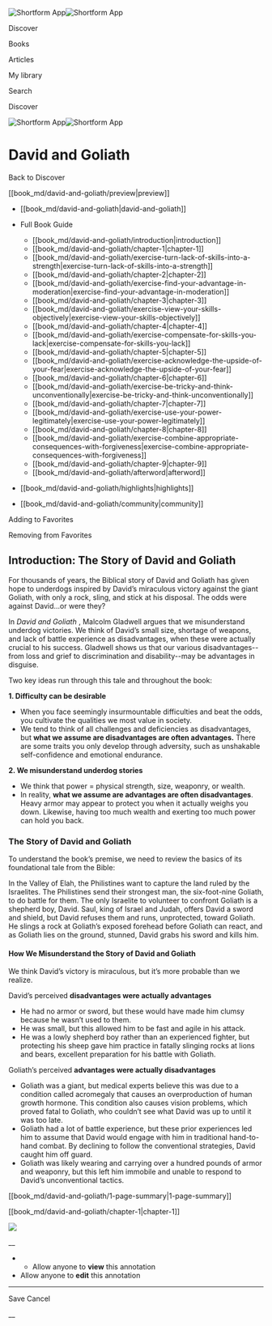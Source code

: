 ![Shortform App](/img/logo.36a2399e.svg)![Shortform App](/img/logo-dark.70c1b072.svg)

Discover

Books

Articles

My library

Search

Discover

![Shortform App](/img/logo.36a2399e.svg)![Shortform App](/img/logo-dark.70c1b072.svg)

# David and Goliath

Back to Discover

[[book_md/david-and-goliath/preview|preview]]

  * [[book_md/david-and-goliath|david-and-goliath]]
  * Full Book Guide

    * [[book_md/david-and-goliath/introduction|introduction]]
    * [[book_md/david-and-goliath/chapter-1|chapter-1]]
    * [[book_md/david-and-goliath/exercise-turn-lack-of-skills-into-a-strength|exercise-turn-lack-of-skills-into-a-strength]]
    * [[book_md/david-and-goliath/chapter-2|chapter-2]]
    * [[book_md/david-and-goliath/exercise-find-your-advantage-in-moderation|exercise-find-your-advantage-in-moderation]]
    * [[book_md/david-and-goliath/chapter-3|chapter-3]]
    * [[book_md/david-and-goliath/exercise-view-your-skills-objectively|exercise-view-your-skills-objectively]]
    * [[book_md/david-and-goliath/chapter-4|chapter-4]]
    * [[book_md/david-and-goliath/exercise-compensate-for-skills-you-lack|exercise-compensate-for-skills-you-lack]]
    * [[book_md/david-and-goliath/chapter-5|chapter-5]]
    * [[book_md/david-and-goliath/exercise-acknowledge-the-upside-of-your-fear|exercise-acknowledge-the-upside-of-your-fear]]
    * [[book_md/david-and-goliath/chapter-6|chapter-6]]
    * [[book_md/david-and-goliath/exercise-be-tricky-and-think-unconventionally|exercise-be-tricky-and-think-unconventionally]]
    * [[book_md/david-and-goliath/chapter-7|chapter-7]]
    * [[book_md/david-and-goliath/exercise-use-your-power-legitimately|exercise-use-your-power-legitimately]]
    * [[book_md/david-and-goliath/chapter-8|chapter-8]]
    * [[book_md/david-and-goliath/exercise-combine-appropriate-consequences-with-forgiveness|exercise-combine-appropriate-consequences-with-forgiveness]]
    * [[book_md/david-and-goliath/chapter-9|chapter-9]]
    * [[book_md/david-and-goliath/afterword|afterword]]
  * [[book_md/david-and-goliath/highlights|highlights]]
  * [[book_md/david-and-goliath/community|community]]



Adding to Favorites 

Removing from Favorites 

## Introduction: The Story of David and Goliath

For thousands of years, the Biblical story of David and Goliath has given hope to underdogs inspired by David’s miraculous victory against the giant Goliath, with only a rock, sling, and stick at his disposal. The odds were against David...or were they?

In _David and Goliath_ , Malcolm Gladwell argues that we misunderstand underdog victories. We think of David’s small size, shortage of weapons, and lack of battle experience as disadvantages, when these were actually crucial to his success. Gladwell shows us that our various disadvantages--from loss and grief to discrimination and disability--may be advantages in disguise.

Two key ideas run through this tale and throughout the book:

**1\. Difficulty can be desirable**

  * When you face seemingly insurmountable difficulties and beat the odds, you cultivate the qualities we most value in society.
  * We tend to think of all challenges and deficiencies as disadvantages, but **what we assume are disadvantages are often advantages.** There are some traits you only develop through adversity, such as unshakable self-confidence and emotional endurance.



**2\. We misunderstand underdog stories**

  * We think that power = physical strength, size, weaponry, or wealth.
  * In reality, **what we assume are advantages are often disadvantages**. Heavy armor may appear to protect you when it actually weighs you down. Likewise, having too much wealth and exerting too much power can hold you back.



### The Story of David and Goliath

To understand the book’s premise, we need to review the basics of its foundational tale from the Bible:

In the Valley of Elah, the Philistines want to capture the land ruled by the Israelites. The Philistines send their strongest man, the six-foot-nine Goliath, to do battle for them. The only Israelite to volunteer to confront Goliath is a shepherd boy, David. Saul, king of Israel and Judah, offers David a sword and shield, but David refuses them and runs, unprotected, toward Goliath. He slings a rock at Goliath’s exposed forehead before Goliath can react, and as Goliath lies on the ground, stunned, David grabs his sword and kills him.

#### How We Misunderstand the Story of David and Goliath

We think David’s victory is miraculous, but it’s more probable than we realize.

David’s perceived **disadvantages were actually advantages**

  * He had no armor or sword, but these would have made him clumsy because he wasn’t used to them.
  * He was small, but this allowed him to be fast and agile in his attack.
  * He was a lowly shepherd boy rather than an experienced fighter, but protecting his sheep gave him practice in fatally slinging rocks at lions and bears, excellent preparation for his battle with Goliath.



Goliath’s perceived **advantages were actually disadvantages**

  * Goliath was a giant, but medical experts believe this was due to a condition called acromegaly that causes an overproduction of human growth hormone. This condition also causes vision problems, which proved fatal to Goliath, who couldn’t see what David was up to until it was too late.
  * Goliath had a lot of battle experience, but these prior experiences led him to assume that David would engage with him in traditional hand-to-hand combat. By declining to follow the conventional strategies, David caught him off guard.
  * Goliath was likely wearing and carrying over a hundred pounds of armor and weaponry, but this left him immobile and unable to respond to David’s unconventional tactics.



[[book_md/david-and-goliath/1-page-summary|1-page-summary]]

[[book_md/david-and-goliath/chapter-1|chapter-1]]

![](https://bat.bing.com/action/0?ti=56018282&Ver=2&mid=19528b18-400d-48e3-8f63-9087def36a22&sid=49fff5b0636c11eeb9c611038afc8668&vid=4a005010636c11ee80c703d4c4a7acd5&vids=0&msclkid=N&pi=0&lg=en-US&sw=800&sh=600&sc=24&nwd=1&tl=Shortform%20%7C%20Book&p=https%3A%2F%2Fwww.shortform.com%2Fapp%2Fbook%2Fdavid-and-goliath%2Fintroduction&r=&lt=308&evt=pageLoad&sv=1&rn=108865)

__

  *   * Allow anyone to **view** this annotation
  * Allow anyone to **edit** this annotation



* * *

Save Cancel

__



